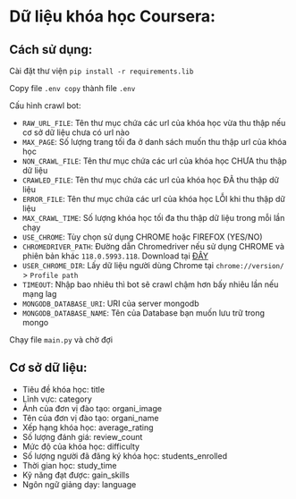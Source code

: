 # Dữ liệu khóa học Coursera:

## Cách sử dụng:

Cài đặt thư viện `pip install -r requirements.lib`

Copy file `.env copy` thành file `.env`

Cấu hình crawl bot:

- `RAW_URL_FILE`: Tên thư mục chứa các url của khóa học vừa thu thập nếu cơ sở dữ liệu chưa có url nào
- `MAX_PAGE`: Số lượng trang tối đa ở danh sách muốn thu thập url của khóa học
- `NON_CRAWL_FILE`: Tên thư mục chứa các url của khóa học CHƯA thu thập dữ liệu
- `CRAWLED_FILE`: Tên thư mục chứa các url của khóa học ĐÃ thu thập dữ liệu
- `ERROR_FILE`: Tên thư mục chứa các url của khóa học LỖI khi thu thập dữ liệu
- `MAX_CRAWL_TIME`: Số lượng khóa học tối đa thu thập dữ liệu trong mỗi lần chạy
- `USE_CHROME`: Tùy chọn sử dụng CHROME hoặc FIREFOX (YES/NO)
- `CHROMEDRIVER_PATH`: Đường dẫn Chromedriver nếu sử dụng CHROME và phiên bản khác `118.0.5993.118`. Download tại <a href="https://chromedriver.chromium.org/downloads"/>ĐÂY</a>
- `USER_CHROME_DIR`: Lấy dữ liệu người dùng Chrome tại `chrome://version/` > `Profile path`
- `TIMEOUT`: Nhập bao nhiêu thì bot sẽ crawl chậm hơn bấy nhiêu lần nếu mạng lag
- `MONGODB_DATABASE_URI`: URI của server mongodb
- `MONGODB_DATABASE_NAME`: Tên của Database bạn muốn lưu trữ trong mongo

Chạy file `main.py` và chờ đợi

## Cơ sở dữ liệu:

- Tiêu đề khóa học: title
- Lĩnh vực: category
- Ảnh của đơn vị đào tạo: organi_image
- Tên của đơn vị đào tạo: organi_name
- Xếp hạng khóa học: average_rating
- Số lượng đánh giá: review_count
- Mức độ của khóa học: difficulty
- Số lượng người đã đăng ký khóa học: students_enrolled
- Thời gian học: study_time
- Kỹ năng đạt được: gain_skills
- Ngôn ngữ giảng dạy: language
